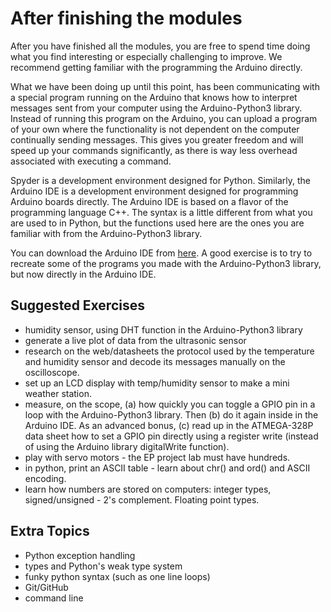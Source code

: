 # After finishing the modules
After you have finished all the modules, you are free to spend time doing what you find interesting or especially challenging to improve. We recommend getting familiar with the programming the Arduino directly.

What we have been doing up until this point, has been communicating with a special program running on the Arduino that knows how to interpret messages sent from your computer using the Arduino-Python3 library. Instead of running this program on the Arduino, you can upload a program of your own where the functionality is not dependent on the computer continually sending messages. This gives you greater freedom and will speed up your commands significantly, as there is way less overhead associated with executing a command.

Spyder is a development environment designed for Python. Similarly, the Arduino IDE is a development environment designed for programming Arduino boards directly. The Arduino IDE is based on a flavor of the programming language C++. The syntax is a little different from what you are used to in Python, but the functions used here are the ones you are familiar with from the Arduino-Python3 library.

You can download the Arduino IDE from [here](https://www.arduino.cc/en/Main/Software). A good exercise is to try to recreate some of the programs you made with the Arduino-Python3 library, but now directly in the Arduino IDE.


## Suggested Exercises
- humidity sensor, using DHT function in the Arduino-Python3 library
- generate a live plot of data from the ultrasonic sensor
- research on the web/datasheets the protocol used by the temperature and humidity sensor and decode its messages manually on the oscilloscope.
- set up an LCD display with temp/humidity sensor to make a mini weather station.
- measure, on the scope, (a) how quickly you can toggle a GPIO pin in a loop with the Arduino-Python3 library. Then (b) do it again inside in the Arduino IDE. As an advanced bonus, (c) read up in the ATMEGA-328P data sheet how to set a GPIO pin directly using a register write (instead of using the Arduino library digitalWrite function).
- play with servo motors - the EP project lab must have hundreds.
- in python, print an ASCII table - learn about chr() and ord() and ASCII encoding.
- learn how numbers are stored on computers: integer types, signed/unsigned - 2's complement. Floating point types.

## Extra Topics
- Python exception handling
- types and Python's weak type system
- funky python syntax (such as one line loops)
- Git/GitHub
- command line
